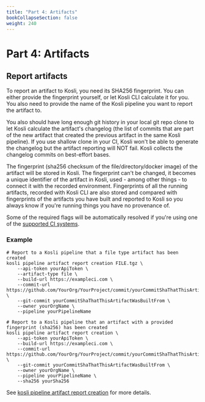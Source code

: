 ```yaml
---
title: "Part 4: Artifacts"
bookCollapseSection: false
weight: 240
---
```

# Part 4: Artifacts

## Report artifacts

To report an artifact to Kosli, you need its SHA256 fingerprint. You can either provide the fingerprint yourself, or let Kosli CLI calculate it for you. 
You also need to provide the name of the Kosli pipeline you want to report the artifact to.

You also should have long enough git history in your local git repo clone to let Kosli calculate the artifact's changelog (the list of commits that are part of the new artifact that created the previous artifact in the same Kosli pipeline).
If you use shallow clone in your CI, Kosli won't be able to generate the changelog but the artifact reporting will NOT fail. Kosli collects the changelog commits on best-effort bases.

The fingerprint (sha256 checksum of the file/directory/docker image) of the artifact will be stored in Kosli. The fingerprint can't be changed, it becomes a unique identifier of the artifact in Kosli, used - among other things - to connect it with the recorded environment. Fingerprints of all the running artifacts, recorded with Kosli CLI are also stored and compared with fingerprints of the artifacts you have built and reported to Kosli so you always know if you're running things you have no provenance of. 

Some of the required flags will be automatically resolved if you're using one of the [supported CI systems](/getting_started/use_kosli_in_ci_systems/).

### Example 

```
# Report to a Kosli pipeline that a file type artifact has been created
kosli pipeline artifact report creation FILE.tgz \
	--api-token yourApiToken \
	--artifact-type file \
	--build-url https://exampleci.com \
	--commit-url https://github.com/YourOrg/YourProject/commit/yourCommitShaThatThisArtifactWasBuiltFrom \
	--git-commit yourCommitShaThatThisArtifactWasBuiltFrom \
	--owner yourOrgName \
	--pipeline yourPipelineName 

# Report to a Kosli pipeline that an artifact with a provided fingerprint (sha256) has been created
kosli pipeline artifact report creation \
	--api-token yourApiToken \
	--build-url https://exampleci.com \
	--commit-url https://github.com/YourOrg/YourProject/commit/yourCommitShaThatThisArtifactWasBuiltFrom \
	--git-commit yourCommitShaThatThisArtifactWasBuiltFrom \
	--owner yourOrgName \
	--pipeline yourPipelineName \
	--sha256 yourSha256 
  ```

See [kosli pipeline artifact report creation](/client_reference/kosli_pipeline_artifact_report_creation/) for more details. 

